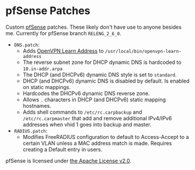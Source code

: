 # pfSense Patches

Custom [pfSense](https://github.com/pfsense/pfsense) patches. These likely don't have use to anyone besides me. Currently for pfSense branch `RELENG_2_6_0`.

* `DNS.patch`:
  * Adds [OpenVPN Learn Address](https://github.com/noahajac/openvpn-learn-address) to `/usr/local/bin/openvpn-learn-address`
  * The reverse subnet zone for DHCP dynamic DNS is hardcoded to `10.in-addr.arpa`
  * The DHCP (and DHCPv6) dynamic DNS style is set to `standard`.
  * DHCP (and DHCPv6) dynamic DNS is disabled by default. Is enabled on static mappings.
  * Hardcodes the DHCPv6 dynamic DNS reverse zone.
  * Allows `.` characters in DHCP (and DHCPv6) static mapping hostnames.
  * Adds shell commands to `/etc/rc.carpbackup` and `/etc/rc.carpmaster` that add and remove additional IPv4/IPv6 addresses when vhid 1 goes into backup and master.
* `RADIUS.patch`:
  * Modifies FreeRADIUS configuration to default to Access-Accept to a certain VLAN unless a MAC address match is made. Requires creating a Default entry in users.

pfSense is licensed under [the Apache License v2.0](https://www.apache.org/licenses/LICENSE-2.0).
